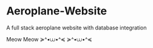 # Aeroplane-Website
A full stack aeroplane website with database integration












  Meow      Meow 
≽^•⩊•^≼  ≽^•⩊•^≼
